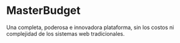 # MasterBudget
Una completa, poderosa e innovadora plataforma, sin los costos ni complejidad de los sistemas web tradicionales.
